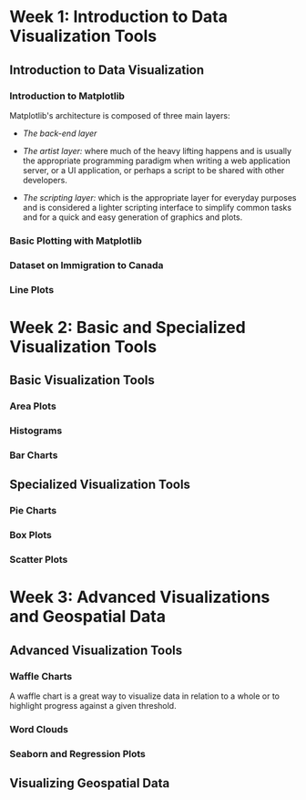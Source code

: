 <h1>Week 1: Introduction to Data Visualization Tools</h1>



<h2>Introduction to Data Visualization</h2>


<h3>Introduction to Matplotlib</h3>

Matplotlib's architecture is composed of three main layers:

- _The back-end layer_

- _The artist layer:_ where much of the heavy lifting happens and is usually the appropriate programming paradigm when writing a web application server, or a UI application, or perhaps a script to be shared with other developers.

- _The scripting layer:_ which is the appropriate layer for everyday purposes and is considered a lighter scripting interface to simplify common tasks and for a quick and easy generation of graphics and plots.

<h3>Basic Plotting with Matplotlib</h3>


<h3>Dataset on Immigration to Canada</h3>


<h3>Line Plots</h3>



<h1>Week 2: Basic and Specialized Visualization Tools</h1>



<h2>Basic Visualization Tools</h2>


<h3>Area Plots</h3>


<h3>Histograms</h3>


<h3>Bar Charts</h3>



<h2>Specialized Visualization Tools</h2>


<h3>Pie Charts</h3>


<h3>Box Plots</h3>


<h3>Scatter Plots</h3>




<h1>Week 3: Advanced Visualizations and Geospatial Data</h1>



<h2>Advanced Visualization Tools</h2>


<h3>Waffle Charts</h3>

A waffle chart is a great way to visualize data in relation to a whole or to highlight progress against a given threshold.

<h3>Word Clouds</h3>


<h3>Seaborn and Regression Plots</h3>




<h2>Visualizing Geospatial Data</h2>
